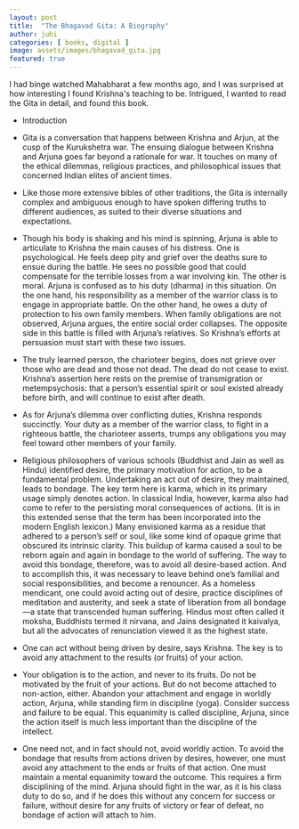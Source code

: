 ```yaml
---
layout: post
title:  "The Bhagavad Gita: A Biography"
author: juhi
categories: [ books, digital ]
image: assets/images/bhagavad_gita.jpg
featured: true
---
```


I had binge watched Mahabharat a few months ago, and I was surprised at how interesting I found Krishna's teaching to be. Intrigued, I wanted to read the Gita in detail, and found this book. 


* Introduction

* Gita is a conversation that happens between Krishna and Arjun, at the cusp of the Kurukshetra war. The ensuing dialogue between Krishna and Arjuna goes far beyond a rationale for war. It touches on many of the ethical dilemmas, religious practices, and philosophical issues that concerned Indian elites of ancient times.
* Like those more extensive bibles of other traditions, the Gita is internally complex and ambiguous enough to have spoken differing truths to different audiences, as suited to their diverse situations and expectations.
* Though his body is shaking and his mind is spinning, Arjuna is able to articulate to Krishna the main causes of his distress. One is psychological. He feels deep pity and grief over the deaths sure to ensue during the battle. He sees no possible good that could compensate for the terrible losses from a war involving kin. The other is moral. Arjuna is confused as to his duty (dharma) in this situation. On the one hand, his responsibility as a member of the warrior class is to engage in appropriate battle. On the other hand, he owes a duty of protection to his own family members. When family obligations are not observed, Arjuna argues, the entire social order collapses. The opposite side in this battle is filled with Arjuna’s relatives. So Krishna’s efforts at persuasion must start with these two issues.

 
* The truly learned person, the charioteer begins, does not grieve over those who are dead and those not dead. The dead do not cease to exist. Krishna’s assertion here rests on the premise of transmigration or metempsychosis: that a person’s essential spirit or soul existed already before birth, and will continue to exist after death.

* As for Arjuna’s dilemma over conflicting duties, Krishna responds succinctly. Your duty as a member of the warrior class, to fight in a righteous battle, the charioteer asserts, trumps any obligations you may feel toward other members of your family.

 
* Religious philosophers of various schools (Buddhist and Jain as well as Hindu) identified desire, the primary motivation for action, to be a fundamental problem. Undertaking an act out of desire, they maintained, leads to bondage. The key term here is karma, which in its primary usage simply denotes action. In classical India, however, karma also had come to refer to the persisting moral consequences of actions. (It is in this extended sense that the term has been incorporated into the modern English lexicon.) Many envisioned karma as a residue that adhered to a person’s self or soul, like some kind of opaque grime that obscured its intrinsic clarity. This buildup of karma caused a soul to be reborn again and again in bondage to the world of suffering. The way to avoid this bondage, therefore, was to avoid all desire-based action. And to accomplish this, it was necessary to leave behind one’s familial and social responsibilities, and become a renouncer. As a homeless mendicant, one could avoid acting out of desire, practice disciplines of meditation and austerity, and seek a state of liberation from all bondage—a state that transcended human suffering. Hindus most often called it moksha, Buddhists termed it nirvana, and Jains designated it kaivalya, but all the advocates of renunciation viewed it as the highest state.

 
* One can act without being driven by desire, says Krishna. The key is to avoid any attachment to the results (or fruits) of your action.

 
* Your obligation is to the action, and never to its fruits. Do not be motivated by the fruit of your actions. But do not become attached to non-action, either. Abandon your attachment and engage in worldly action, Arjuna, while standing firm in discipline (yoga). Consider success and failure to be equal. This equanimity is called discipline, Arjuna, since the action itself is much less important than the discipline of the intellect. 

 
* One need not, and in fact should not, avoid worldly action. To avoid the bondage that results from actions driven by desires, however, one must avoid any attachment to the ends or fruits of that action. One must maintain a mental equanimity toward the outcome. This requires a firm disciplining of the mind. Arjuna should fight in the war, as it is his class duty to do so, and if he does this without any concern for success or failure, without desire for any fruits of victory or fear of defeat, no bondage of action will attach to him.


